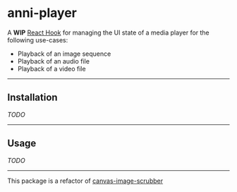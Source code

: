 # anni-player

A **WIP** [React Hook](https://reactjs.org/docs/hooks-intro.html) for managing the UI state of a media player for the following use-cases:

- Playback of an image sequence
- Playback of an audio file
- Playback of a video file

---

## Installation

_TODO_

---

## Usage

_TODO_

---

This package is a refactor of [canvas-image-scrubber](https://github.com/anni-platform/canvas-image-scrubber)
